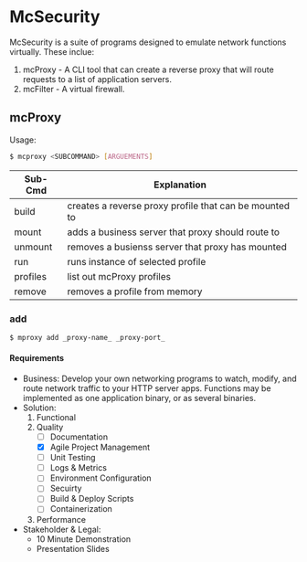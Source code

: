 McSecurity
==========

McSecurity is a suite of programs designed to emulate network functions virtually.
These inclue:

1. mcProxy - A CLI tool that can create a reverse proxy that will route requests to a list of application servers.
2. mcFilter - A virtual firewall.

mcProxy
-------

Usage:

```bash
$ mcproxy <SUBCOMMAND> [ARGUEMENTS]
```

Sub-Cmd | Explanation
--------|-----------
build | creates a reverse proxy profile that can be mounted to
mount | adds a business server that proxy should route to
unmount | removes a busienss server that proxy has mounted
run | runs instance of selected profile
profiles | list out mcProxy profiles
remove | removes a profile from memory


### add
```bash
$ mproxy add _proxy-name_ _proxy-port_
```
#### Requirements

* Business:
Develop your own networking programs to watch, modify, and route network traffic to your HTTP server apps. Functions may be implemented as one application binary, or as several binaries.
* Solution:
    1. Functional
    2. Quality
        - [ ] Documentation
        - [X] Agile Project Management
        - [ ] Unit Testing
        - [ ] Logs & Metrics
        - [ ] Environment Configuration
        - [ ] Secuirty
        - [ ] Build & Deploy Scripts
        - [ ] Containerization
    3. Performance
* Stakeholder & Legal:
    * 10 Minute Demonstration
    * Presentation Slides
